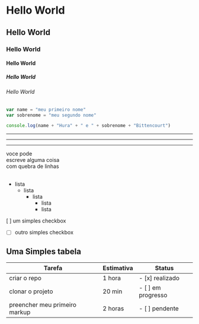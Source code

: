 # Hello World

## Hello World

### Hello World

#### Hello World

##### Hello World

###### Hello World

```javascript
var name = "meu primeiro nome"
var sobrenome = "meu segundo nome"

console.log(name + "Hura" + " e " + sobrenome + "Bittencourt")
```

* * *
---
--------------
voce pode  
escreve alguma coisa  
com quebra de linhas  
<br>

- lista
  + lista
    * lista
      * lista
      * lista

[ ] um simples checkbox
- [ ] outro simples checkbox

## Uma Simples tabela

|Tarefa|Estimativa|Status|
|-|-|-|
|criar o repo|1 hora|- [x] realizado|
|clonar o projeto|20 min|- [ ] em progresso|
|preencher meu primeiro markup|2 horas|- [ ] pendente|



